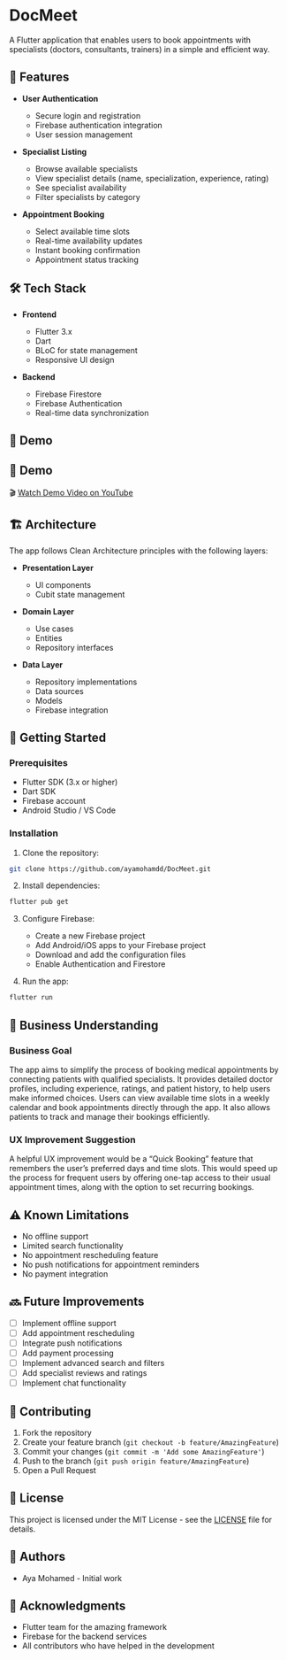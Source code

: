 # DocMeet

A Flutter application that enables users to book appointments with specialists (doctors, consultants, trainers) in a simple and efficient way.

## 🚀 Features

- **User Authentication**
  - Secure login and registration
  - Firebase authentication integration
  - User session management

- **Specialist Listing**
  - Browse available specialists
  - View specialist details (name, specialization, experience, rating)
  - See specialist availability
  - Filter specialists by category

- **Appointment Booking**
  - Select available time slots
  - Real-time availability updates
  - Instant booking confirmation
  - Appointment status tracking

## 🛠️ Tech Stack

- **Frontend**
  - Flutter 3.x
  - Dart
  - BLoC for state management
  - Responsive UI design

- **Backend**
  - Firebase Firestore
  - Firebase Authentication
  - Real-time data synchronization

## 📱 Demo

## 📱 Demo

🎬 [Watch Demo Video on YouTube](https://youtube.com/shorts/BhVzTTaYByc?feature=share)

## 🏗️ Architecture

The app follows Clean Architecture principles with the following layers:

- **Presentation Layer**
  - UI components
  - Cubit state management

- **Domain Layer**
  - Use cases
  - Entities
  - Repository interfaces

- **Data Layer**
  - Repository implementations
  - Data sources
  - Models
  - Firebase integration

## 🚀 Getting Started

### Prerequisites

- Flutter SDK (3.x or higher)
- Dart SDK
- Firebase account
- Android Studio / VS Code

### Installation

1. Clone the repository:
```bash
git clone https://github.com/ayamohamdd/DocMeet.git
```

2. Install dependencies:
```bash
flutter pub get
```

3. Configure Firebase:
   - Create a new Firebase project
   - Add Android/iOS apps to your Firebase project
   - Download and add the configuration files
   - Enable Authentication and Firestore

4. Run the app:
```bash
flutter run
```

## 📝 Business Understanding

### Business Goal
The app aims to simplify the process of booking medical appointments by connecting patients with qualified specialists. It provides detailed doctor profiles, including experience, ratings, and patient history, to help users make informed choices. Users can view available time slots in a weekly calendar and book appointments directly through the app. It also allows patients to track and manage their bookings efficiently.

### UX Improvement Suggestion
A helpful UX improvement would be a “Quick Booking” feature that remembers the user’s preferred days and time slots. This would speed up the process for frequent users by offering one-tap access to their usual appointment times, along with the option to set recurring bookings.

## ⚠️ Known Limitations

- No offline support
- Limited search functionality
- No appointment rescheduling feature
- No push notifications for appointment reminders
- No payment integration

## 🔜 Future Improvements

- [ ] Implement offline support
- [ ] Add appointment rescheduling
- [ ] Integrate push notifications
- [ ] Add payment processing
- [ ] Implement advanced search and filters
- [ ] Add specialist reviews and ratings
- [ ] Implement chat functionality

## 🤝 Contributing

1. Fork the repository
2. Create your feature branch (`git checkout -b feature/AmazingFeature`)
3. Commit your changes (`git commit -m 'Add some AmazingFeature'`)
4. Push to the branch (`git push origin feature/AmazingFeature`)
5. Open a Pull Request

## 📄 License

This project is licensed under the MIT License - see the [LICENSE](LICENSE) file for details.

## 👥 Authors

- Aya Mohamed - Initial work

## 🙏 Acknowledgments

- Flutter team for the amazing framework
- Firebase for the backend services
- All contributors who have helped in the development

